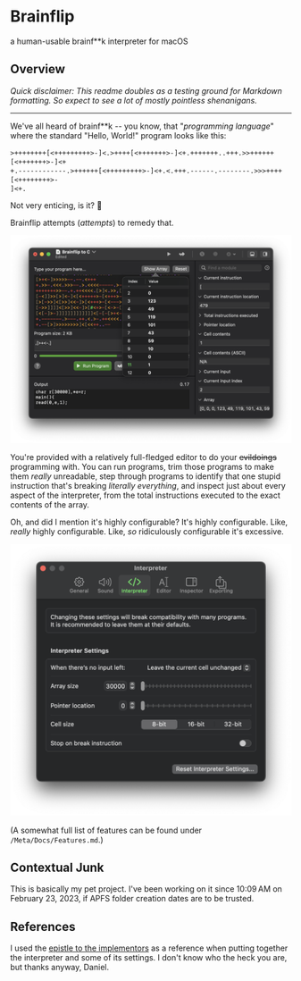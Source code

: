 # Brainflip
a human-usable brainf\*\*k interpreter for macOS

## Overview

*Quick disclaimer: This readme doubles as a testing ground for Markdown formatting. So expect to see a lot of mostly pointless shenanigans.*

--------------------------------------------------------------------

We've all heard of brainf\*\*k -- you know, that "*programming language*" where the standard "Hello, World!" program looks like this:

```brainfuck
>++++++++[<+++++++++>-]<.>++++[<+++++++>-]<+.+++++++..+++.>>++++++[<+++++++>-]<+
+.------------.>++++++[<+++++++++>-]<+.<.+++.------.--------.>>>++++[<++++++++>-
]<+.
```

Not very enticing, is it? 🫤

Brainflip attempts (*attempts*) to remedy that.

![Typical Brainflip usage. You gotta admit, it's certainly better than the command line.](Meta/Docs/Images/Demonstration.png)

You're provided with a relatively full-fledged editor to do your ~~evildoings~~ programming with. You can run programs, trim those programs to make them *really* unreadable, step through programs to identify that one stupid instruction that's breaking *literally everything*, and inspect just about every aspect of the interpreter, from the total instructions executed to the exact contents of the array.

Oh, and did I mention it's highly configurable? It's highly configurable. Like, *really* highly configurable. Like, *so* ridiculously configurable it's excessive.

![Brainflip's interpreter settings. You probably shouldn't mess around with some of these.](Meta/Docs/Images/InterpreterSettings.png)

(A somewhat full list of features can be found under `/Meta/Docs/Features.md`.)

## Contextual Junk

This is basically my pet project. I've been working on it since 10:09 AM on February 23, 2023, if APFS folder creation dates are to be trusted.

## References

I used the [epistle to the implementors] as a reference when putting together the interpreter and some of its settings. I don't know who the heck you are, but thanks anyway, Daniel.

[epistle to the implementors]: http://brainfuck.org/epistle.html "Hey Siri, define \"epistle\""
